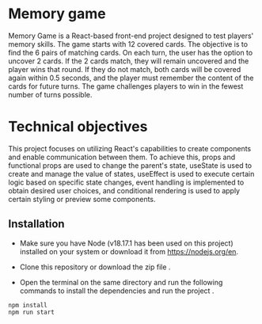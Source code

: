 
# Memory game 
Memory Game is a React-based front-end project designed to test players' memory skills. The game starts with 12 covered cards. The objective is to find the 6 pairs of matching cards. On each turn, the user has the option to uncover 2 cards. If the 2 cards match, they will remain uncovered and the player wins that round. If they do not match, both cards will be covered again within 0.5 seconds, and the player must remember the content of the cards for future turns. The game challenges players to win in the fewest number of turns possible.

# Technical objectives
This project focuses on utilizing React's capabilities to create components and enable communication between them. To achieve this, props and functional props are used to change the parent's state, useState is used to create and manage the value of states, useEffect is used to execute certain logic based on specific state changes, event handling is implemented to obtain desired user choices, and conditional rendering is used to apply certain styling or preview some components.

## Installation
- Make sure you have Node (v18.17.1 has been used on this project) installed on your system or download it from  https://nodejs.org/en. 

- Clone this repository or download the zip file .
- Open the terminal on the same directory and run the following commands to install the dependencies and run the project .
```
npm install
npm run start
```
